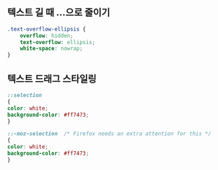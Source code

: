 ## 텍스트 길 때 ...으로 줄이기
```css
.text-overflow-ellipsis {
	overflow: hidden;
	text-overflow: ellipsis;
	white-space: nowrap;
}
```

## 텍스트 드래그 스타일링
```css
::selection
{
color: white;
background-color: #ff7473;
}

::-moz-selection  /* Firefox needs an extra attention for this */
{
color: white;
background-color: #ff7473;
}
```
